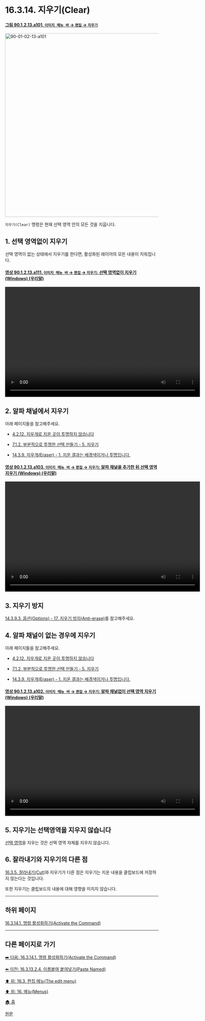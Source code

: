 # 16.3.14. 지우기(Clear)

<a id="90-01-02-13-a101"></a>

#### [그림 90.1.2.13.a101. `이미지 메뉴 바` → `편집` → `지우기`](./90-01-02-13-clear.md#90-01-02-13-a101)
<img width="980" height="601" alt="90-01-02-13-a101" src="https://github.com/user-attachments/assets/48b78818-b1c3-4fe2-b882-8a48c3299df5" />

`지우기(Clear)` 명령은 현재 선택 영역 안의 모든 것을 지웁니다.

<a id="16-03-14-s1"></a>

## 1. 선택 영역없이 지우기
선택 영역이 없는 상태에서 지우기를 한다면, 활성화된 레이어의 모든 내용이 지워집니다.

<a id="90-01-02-13-a111"></a>

#### [영상 90.1.2.13.a111. `이미지 메뉴 바` → `편집` → `지우기`: 선택 영역없이 지우기 (Windows) (우리말)](./90-01-02-13-clear.md#90-01-02-13-a111)
<video controls="controls" width="640" height="360" src="https://github.com/user-attachments/assets/6753b274-c636-4797-8d90-d743bc8c427f"></video>

<a id="16-03-14-s2"></a>

## 2. 알파 채널에서 지우기
아래 페이지들을 참고해주세요.

- [4.2.12. 지우개로 지운 곳이 투명하지 않습니다](./04-02-12-eraser-does-not-make-area-transparent.md)

- [7.1.2. 부분적으로 투명한 선택 만들기 - 5. 지우기](./07-01-02-making_a_selection_partially_transparent.md#07-01-02-s5)

- [14.3.9. 지우개(Eraser) - 1. 지운 결과는 배경색이거나 투명입니다.](./14-03-09-00-eraser.md#14-03-09-s1)

<a id="90-01-02-13-a103"></a>

#### [영상 90.1.2.13.a103. `이미지 메뉴 바` → `편집` → `지우기`: 알파 채널을 추가한 뒤 선택 영역 지우기 (Windows) (우리말)](./90-01-02-13-clear.md#90-01-02-13-a103)
<video controls="controls" width="640" height="360" src="https://github.com/wonder13662/gimp/assets/15767104/1964123e-fecc-47b3-acca-8cb10f36673d"></video>

<a id="16-03-14-s3"></a>

## 3. 지우기 방지
[14.3.9.3. 옵션(Options) - 17. 지우기 방지(Anti-erase)](./14-03-09-03-options.md#14-03-09-03-s17)를 참고해주세요.

<a id="16-03-14-s4"></a>

## 4. 알파 채널이 없는 경우에 지우기
아래 페이지들을 참고해주세요.

- [4.2.12. 지우개로 지운 곳이 투명하지 않습니다](./04-02-12-eraser-does-not-make-area-transparent.md)

- [7.1.2. 부분적으로 투명한 선택 만들기 - 5. 지우기](./07-01-02-making_a_selection_partially_transparent.md#07-01-02-s5)

- [14.3.9. 지우개(Eraser) - 1. 지운 결과는 배경색이거나 투명입니다.](./14-03-09-00-eraser.md#14-03-09-s1)

#### [영상 90.1.2.13.a102. `이미지 메뉴 바` → `편집` → `지우기`: 알파 채널없이 선택 영역 지우기 (Windows) (우리말)](./90-01-02-13-clear.md#90-01-02-13-a102)
<video controls="controls" width="640" height="360" src="https://github.com/wonder13662/gimp/assets/15767104/5842da0e-e8a3-439f-b2fa-275e268841e7"></video>

<a id="16-03-14-s5"></a>

## 5. 지우기는 선택영역을 지우지 않습니다
[선택 영역](./07-01-00-the-selection.md)을 지우는 것은 선택 영역 자체를 지우지 않습니다.

<a id="16-03-14-s6"></a>

## 6. 잘라내기와 지우기의 다른 점
[16.3.5. 잘라내기(Cut)](./16-03-05-00-cut.md)와 지우기가 다른 점은 지우기는 지운 내용을 클립보드에 저장하지 않는다는 것입니다.

또한 지우기는 클립보드의 내용에 대해 영향을 미치지 않습니다.

***

## 하위 페이지

[16.3.14.1. 명령 활성화하기(Activate the Command)](./16-03-14-01-activate_the_command.md)

***

## 다른 페이지로 가기

[➡️ 다음: 16.3.14.1. 명령 활성화하기(Activate the Command)](./16-03-14-01-activate_the_command.md)

[⬅️ 이전: 16.3.13.2.4. 이름붙여 붙여넣기(Paste Named)](./16-03-13-02-04-paste_named.md)

[⬆️ 위: 16.3. 편집 메뉴(The edit menu)](./16-03-00-the-edit-menu.md)

[⬆️ 위: 16. 메뉴(Menus)](./16-00-menus.md)

[🏠 홈](./00-home.md)

[원문](https://docs.gimp.org/2.10/ko/gimp-edit-clear.html)